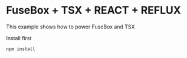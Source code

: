 # FuseBox + TSX + REACT + REFLUX

This example shows how to power FuseBox and TSX

Install first
```
npm install
```

